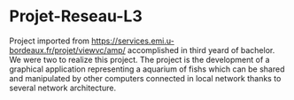 # Projet-Reseau-L3
Project imported from https://services.emi.u-bordeaux.fr/projet/viewvc/amp/ accomplished in third yeard of bachelor. We were two to realize this project. The project is the development of a graphical application representing a aquarium of fishs which can be shared and manipulated by other computers connected in local network thanks to several network architecture.
